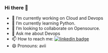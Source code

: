 ### Hi there 👋

<!--
**aviinash3/aviinash3** is a ✨ _special_ ✨ repository because its `README.md` (this file) appears on your GitHub profile.
-->
- 🔭 I’m currently working on Cloud and Devops
- 🌱 I’m currently learning Python.
- 👯 I’m looking to collaborate on Opensource.
- 💬 Ask me about Devops
- 📫 How to reach me: [![linkedin badge](https://img.shields.io/badge/Avinash_kumar-30302f?style=flat&logo=linkedin)](https://linkedin.com/in/avinash-kumar-219493134) 
- 😄 Pronouns: avii

